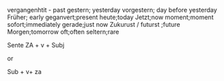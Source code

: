 vergangenhtit - past
gestern; yesterday
vorgestern; day before yesterday
Früher; early
geganvert;present
heute;today
Jetzt;now
moment;moment
sofort;immediately
gerade;just now
Zukurust / futurst ;future
Morgen;tomorrow
oft;often
seltern;rare

Sente
ZA + v + Subj

or

Sub + v+ za



